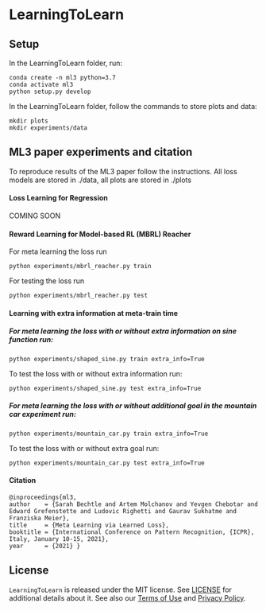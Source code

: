 # LearningToLearn

## Setup
In the LearningToLearn folder, run:

```
conda create -n ml3 python=3.7
conda activate ml3
python setup.py develop
```

In the LearningToLearn folder, follow the commands to store plots and data:

```
mkdir plots
mkdir experiments/data
```

## ML3 paper experiments and citation
To reproduce results of the ML3 paper follow the instructions.
All loss models are stored in ./data, all plots are stored in ./plots

#### Loss Learning for Regression
COMING SOON

#### Reward Learning for Model-based RL (MBRL) Reacher
For meta learning the loss run

```
python experiments/mbrl_reacher.py train
```

For testing the loss run

```
python experiments/mbrl_reacher.py test
```


#### Learning with extra information at meta-train time
##### For meta learning the loss with or without extra information on sine function run:
```
python experiments/shaped_sine.py train extra_info=True
```
To test the loss with or without extra information run:
```
python experiments/shaped_sine.py test extra_info=True
```
##### For meta learning the loss with or without additional goal in the mountain car experiment run:
```
python experiments/mountain_car.py train extra_info=True
```
To test the loss with or without extra goal run:
```
python experiments/mountain_car.py test extra_info=True
```
#### Citation
```
@inproceedings{ml3,
author    = {Sarah Bechtle and Artem Molchanov and Yevgen Chebotar and Edward Grefenstette and Ludovic Righetti and Gaurav Sukhatme and Franziska Meier},
title     = {Meta Learning via Learned Loss},
booktitle = {International Conference on Pattern Recognition, {ICPR}, Italy, January 10-15, 2021},
year      = {2021} }
```

## License

`LearningToLearn` is released under the MIT license. See [LICENSE](LICENSE) for additional details about it.
See also our [Terms of Use](https://opensource.facebook.com/legal/terms) and [Privacy Policy](https://opensource.facebook.com/legal/privacy).
